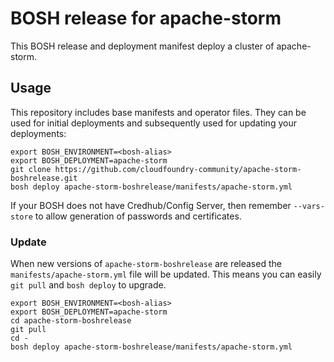 # BOSH release for apache-storm

This BOSH release and deployment manifest deploy a cluster of apache-storm.

## Usage

This repository includes base manifests and operator files. They can be used for initial deployments and subsequently used for updating your deployments:

```plain
export BOSH_ENVIRONMENT=<bosh-alias>
export BOSH_DEPLOYMENT=apache-storm
git clone https://github.com/cloudfoundry-community/apache-storm-boshrelease.git
bosh deploy apache-storm-boshrelease/manifests/apache-storm.yml
```

If your BOSH does not have Credhub/Config Server, then remember `--vars-store` to allow generation of passwords and certificates.

### Update

When new versions of `apache-storm-boshrelease` are released the `manifests/apache-storm.yml` file will be updated. This means you can easily `git pull` and `bosh deploy` to upgrade.

```plain
export BOSH_ENVIRONMENT=<bosh-alias>
export BOSH_DEPLOYMENT=apache-storm
cd apache-storm-boshrelease
git pull
cd -
bosh deploy apache-storm-boshrelease/manifests/apache-storm.yml
```
